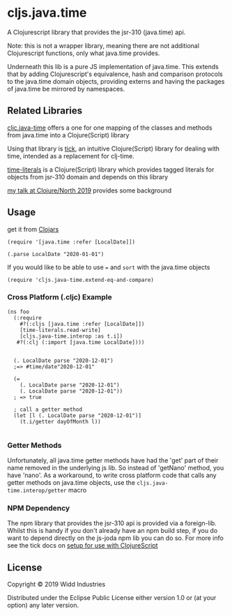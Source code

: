 # cljs.java.time

A Clojurescript library that provides the jsr-310 (java.time) api.

Note: this is not a wrapper library, meaning there are not additional Clojurescript
functions, only what java.time provides. 

Underneath this lib is a pure JS implementation of java.time. This extends that by
adding Clojurescript's equivalence, hash and comparison protocols to the java.time
domain objects, providing externs and having the packages of java.time be mirrored by namespaces.
 
## Related Libraries

[cljc.java-time](https://github.com/henryw374/cljc.java-time) offers a one for one mapping of the classes and methods from
java.time into a Clojure(Script) library 
 
Using that library is [tick](https://clojars.org/tick), an intuitive Clojure(Script) library for dealing with time, intended as a replacement for clj-time. 

[time-literals](https://github.com/henryw374/time-literals) is a Clojure(Script) library which provides tagged literals for objects from jsr-310 domain and depends on this library
  
[my talk at Clojure/North 2019](https://www.youtube.com/watch?v=UFuL-ZDoB2U) provides some background

## Usage

get it from [Clojars](https://clojars.org/cljs.java-time) 

```
(require '[java.time :refer [LocalDate]])

(.parse LocalDate "2020-01-01")
```

If you would like to be able to use `=` and `sort` with the java.time objects

```
(require 'cljs.java-time.extend-eq-and-compare)
```

### Cross Platform (.cljc) Example

```
(ns foo
  (:require
    #?(:cljs [java.time :refer [LocalDate]])
    [time-literals.read-write]
    [cljs.java-time.interop :as t.i])
   #?(:clj (:import [java.time LocalDate])))
   
   
  (. LocalDate parse "2020-12-01")
  ;=> #time/date"2020-12-01"
  
  (= 
    (. LocalDate parse "2020-12-01")
    (. LocalDate parse "2020-12-01"))
  ; => true  
  
  ; call a getter method
  (let [l (. LocalDate parse "2020-12-01")]
    (t.i/getter dayOfMonth l))
  
```

### Getter Methods
Unfortunately, all java.time getter methods have had the 'get' part of their name removed in the underlying 
 js lib. So instead of 'getNano' method, you have 'nano'. As a workaround, to write cross platform code that calls any getter methods on java.time objects, use the
`cljs.java-time.interop/getter` macro



### NPM Dependency 

The npm library that provides the jsr-310 api is provided via a foreign-lib.
Whilst this is handy if you don't already have an npm build step, if you do want to depend directly on the
js-joda npm lib you can do so. For more info see the tick docs on [setup for use with ClojureScript](https://github.com/juxt/tick/blob/master/docs/cljs.adoc) 

## License

Copyright © 2019 Widd Industries

Distributed under the Eclipse Public License either version 1.0 or (at
your option) any later version.
